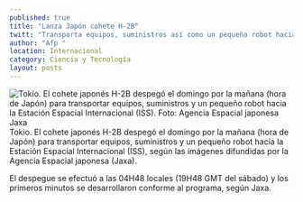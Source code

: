 ```yaml
---
published: true
title: "Lanza Japón cohete H-2B"
twitt: "Transporta equipos, suministros así como un pequeño robot hacia la Estación Espacial Internacional"
author: "Afp "
location: Internacional
category: Ciencia y Tecnología
layout: posts
---
```


![Tokio. El cohete japonés H-2B despegó el domingo por la mañana (hora de Japón) para transportar equipos, suministros y un pequeño robot hacia la Estación Espacial Internacional (ISS). Foto: Agencia Espacial japonesa Jaxa](http://i.imgur.com/hJaujFKm.jpg)Tokio. El cohete japonés H-2B despegó el domingo por la mañana (hora de Japón) para transportar equipos, suministros y un pequeño robot hacia la Estación Espacial Internacional (ISS), según las imágenes difundidas por la Agencia Espacial japonesa (Jaxa).

El despegue se efectuó a las 04H48 locales (19H48 GMT del sábado) y los primeros minutos se desarrollaron conforme al programa, según Jaxa.
